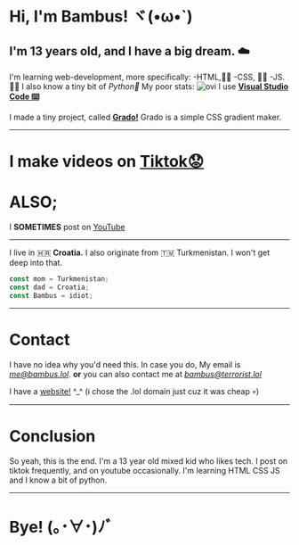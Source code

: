 # Hi, I'm Bambus! ヾ(•ω•`)
## I'm 13 years old, and I have a big dream. ☁️
I'm learning web-development, more specifically:
-HTML,🧑‍💻
-CSS, 🧑‍💻
-JS.  🧑‍💻
I also know a tiny bit of *Python🐍*
My poor stats: <img src="https://github-readme-stats.vercel.app/api/top-langs?username=baambuus&show_icons=true&locale=en&layout=compact&theme=light" alt="ovi" />
I use [**Visual Studio Code ⌨️**](https://code.visualstudio.com/)

I made a tiny project, called [**Grado!**](https://grado.lol)
Grado is a simple CSS gradient maker.

---

# I make videos on [Tiktok😟](https://tiktok.com/@bambus.png)
# ALSO;
I **SOMETIMES** post on [YouTube](https://www.youtube.com/@bammbus)

---

I live in 🇭🇷 **Croatia.** I also originate from 🇹🇲 Turkmenistan. 
I won't get deep into that.

```javascript
const mom = Turkmenistan;
const dad = Croatia;
const Bambus = idiot;
```

---

# Contact
I have no idea why you'd need this. In case you do,
My email is *me@bambus.lol*.
**or**
you can also contact me at
*bambus@terrorist.lol*

I have a [website!](https://bambus.lol) ^_^
(i chose the .lol domain just cuz it was cheap 💀)

---

# Conclusion

So yeah, this is the end. I'm a 13 year old mixed kid who likes tech.
I post on tiktok frequently, and on youtube occasionally.
I'm learning HTML CSS JS and I know a bit of python.

---

# Bye! (｡･∀･)ﾉﾞ
